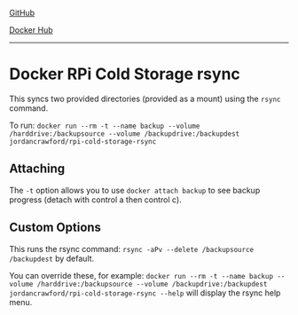 [GitHub](https://github.com/jordancrawfordnz/docker-rpi-cold-storage-rsync)

[Docker Hub](https://hub.docker.com/r/jordancrawford/rpi-cold-storage-rsync/)

---

# Docker RPi Cold Storage rsync

This syncs two provided directories (provided as a mount) using the ``rsync`` command.

To run:
``docker run --rm -t --name backup --volume /harddrive:/backupsource --volume /backupdrive:/backupdest jordancrawford/rpi-cold-storage-rsync``

## Attaching
The ``-t`` option allows you to use ``docker attach backup`` to see backup progress (detach with control a then control c).

## Custom Options
This runs the rsync command:
``rsync -aPv --delete /backupsource /backupdest`` by default.

You can override these, for example:
``docker run --rm -t --name backup --volume /harddrive:/backupsource --volume /backupdrive:/backupdest jordancrawford/rpi-cold-storage-rsync --help`` will display the rsync help menu.
